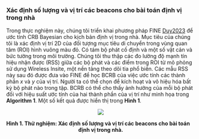 ### Xác định số lượng và vị trí các beacons cho bài toán định vị trong nhà

Trong thực nghiệm này, chúng tôi triển khai phương pháp FINE [Duy2023] để ước tính CRB Bayesian cho kịch bản định vị trong nhà. Mục tiêu của chúng tôi là xác định vị trí 2D của đối tượng mục tiêu di chuyển trong vùng quan tâm (ROI) hình vuông màu đỏ. Có tám bộ phát cố định và một số vật cản và bức tường trong môi trường. Chúng tôi thu thập các đo lường độ mạnh tín hiệu nhận được (RSS) giữa các bộ phát và các điểm trong ROI từ mô phỏng sử dụng Wireless Insite, một nền tảng theo dõi tia phổ biến. Các mẫu RSS này sau đó được đưa vào FINE để học BCRB của việc ước tính các thành phần $x$ và $y$ của vị trí. Người ta có thể chọn để kích hoạt và vô hiệu hóa bất kỳ bộ phát nào trong tập. BCRB có thể cho thấy ảnh hưởng của mỗi bộ phát đối với hiệu suất ước tính của hai thành phần của vị trí như minh họa trong **Algorithm 1**. Một số kết quả được hiển thị trong **Hình 1**.

[](../../../../pseudo/Demo_IL_Beacons_settings.md ':include :type=code algorithm')

<p style="text-align-last: center">
<img src="./assets/img/Outputs/InSI_D_IL.png">
</p>
<p style="text-align-last: center">
<b>
Hình 1. Thử nghiệm: Xác định số lượng và vị trí các beacons cho bài toán định vị trong nhà.
</b>
</p>

[Duy2023]: https://www.rev-jec.org/index.php/rev-jec/article/view/322/269